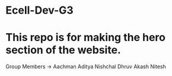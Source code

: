 # Ecell-Dev-G3
# This repo is for making the hero section of the website.
Group Members -> 
Aachman
Aditya
Nishchal 
Dhruv
Akash
Nitesh
